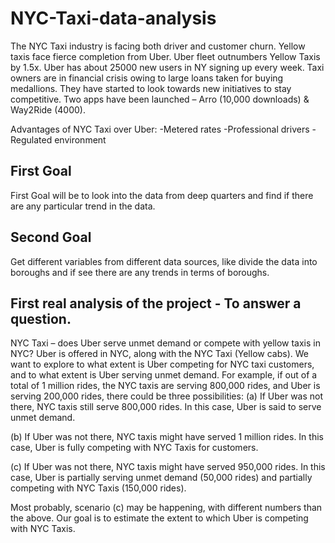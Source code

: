 # NYC-Taxi-data-analysis
The NYC Taxi industry is facing both driver and customer churn.
Yellow taxis face fierce completion from Uber.
Uber fleet outnumbers Yellow Taxis by 1.5x.
Uber has about 25000 new users in NY signing up every week.
Taxi owners are in financial crisis owing to large loans taken for buying medallions.
They have started to look towards new initiatives to stay competitive.
Two apps have been launched – Arro (10,000 downloads) & Way2Ride (4000).

Advantages of NYC Taxi over Uber:
-Metered rates
-Professional drivers
-Regulated environment

## First Goal

First Goal will be to look into the data from deep quarters and find if there are any particular trend in the data.

## Second Goal

Get different variables from different data sources, like divide the data into boroughs and if see there are any trends in terms of boroughs.

## First real analysis of the project - To answer a question.

NYC Taxi – does Uber serve unmet demand or compete with yellow taxis in NYC?
Uber is offered in NYC, along with the NYC Taxi (Yellow cabs). We want to explore to what extent is Uber competing for NYC taxi customers, and to what extent is Uber serving unmet demand. For example, if out of a total of 1 million rides, the NYC taxis are serving 800,000 rides, and Uber is serving 200,000 rides, there could be three possibilities:
(a)    If Uber was not there, NYC taxis still serve 800,000 rides. In this case, Uber is said to serve unmet demand.

(b)    If Uber was not there, NYC taxis might have served 1 million rides. In this case, Uber is fully competing with NYC Taxis for customers.

(c)     If Uber was not there, NYC taxis might have served 950,000 rides. In this case, Uber is partially serving unmet demand (50,000 rides) and partially competing with NYC Taxis (150,000 rides).

Most probably, scenario (c) may be happening, with different numbers than the above. Our goal is to estimate the extent to which Uber is competing with NYC Taxis.
